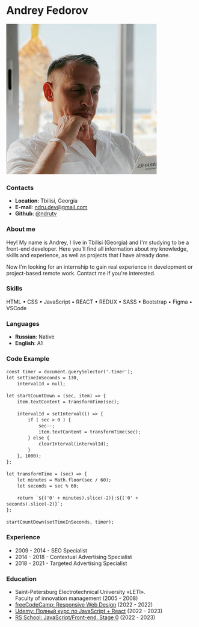 # Andrey Fedorov  
![Profile photo](./img/profile.jpg)

### Contacts
+ **Location**: Tbilisi, Georgia  
+ **E-mail**: ndru.dev@gmail.com  
+ **Github**: [@ndrutv](https://github.com/ndrutv)  

### About me
Hey! My name is Andrey, I live in Tbilisi (Georgia) and I'm studying to be a front-end developer. Here you'll find all information about my knowledge, skills and experience, as well as projects that I have already done.  

Now I'm looking for an internship to gain real experience in development or project-based remote work. Contact me if you're interested.  

### Skills
HTML • CSS • JavaScript • REACT • REDUX • SASS • Bootstrap • Figma • VSCode  

### Languages
+ **Russian**: Native  
+ **English**: A1  

### Code Example
```
const timer = document.querySelector('.timer');
let setTimeInSeconds = 130,
    intervalId = null;

let startCountDown = (sec, item) => {
    item.textContent = transformTime(sec);

    intervalId = setInterval(() => {
        if ( sec > 0 ) {
            sec--;
            item.textContent = transformTime(sec);
        } else {
            clearInterval(intervalId);
        }
    }, 1000);
};

let transformTime = (sec) => {
    let minutes = Math.floor(sec / 60);
    let seconds = sec % 60;

    return `${('0' + minutes).slice(-2)}:${('0' + seconds).slice(-2)}`;
};

startCountDown(setTimeInSeconds, timer);
```  

### Experience
+ 2009 - 2014 - SEO Specialist  
+ 2014 - 2018 - Contextual Advertising Specialist  
+ 2018 - 2021 - Targeted Advertising Specialist  

### Education
+ Saint-Petersburg Electrotechnical University «LETI».  
    Faculty of innovation management (2005 - 2008)
+ [freeCodeCamp: Responsive Web Design](https://www.freecodecamp.org/certification/ndru/responsive-web-design) (2022 - 2022)  
+ [Udemy: Полный курс по JavaScript + React](https://www.udemy.com/certificate/UC-ac72760e-3a10-44fc-ae69-1d02d998c6ba/) (2022 - 2023)
+ [RS School: JavaScript/Front-end. Stage 0](https://app.rs.school/certificate/91i6ehsc) (2022 - 2023)  